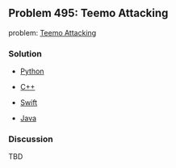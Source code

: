 ## Problem 495: Teemo Attacking

problem: [Teemo Attacking](https://leetcode.com/problems/teemo-attacking/)

### Solution

- [Python](../python/problem495.py)

- [C++](../cpp/problem495.cpp)

- [Swift](../swift/problem495.swift)

- [Java](../java/problem495.java)

### Discussion

TBD

